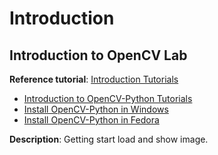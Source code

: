 # Introduction

## Introduction to OpenCV Lab

**Reference tutorial**: [Introduction Tutorials](https://docs.opencv.org/3.0-beta/doc/py_tutorials/py_setup/py_table_of_contents_setup/py_table_of_contents_setup.html#py-table-of-content-setup)

* [Introduction to OpenCV-Python Tutorials](https://docs.opencv.org/3.0-beta/doc/py_tutorials/py_setup/py_intro/py_intro.html#intro)
* [Install OpenCV-Python in Windows](https://docs.opencv.org/3.0-beta/doc/py_tutorials/py_setup/py_setup_in_windows/py_setup_in_windows.html#install-opencv-python-in-windows)
* [Install OpenCV-Python in Fedora](https://docs.opencv.org/3.0-beta/doc/py_tutorials/py_setup/py_setup_in_fedora/py_setup_in_fedora.html#install-opencv-python-in-fedora)

**Description**: Getting start load and show image.

